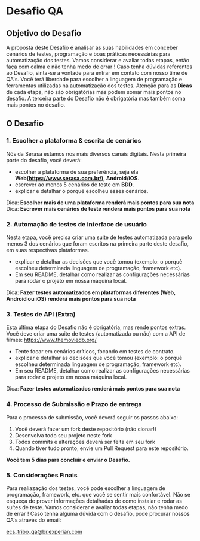 # Desafio QA

## Objetivo do Desafio
A proposta deste Desafio é analisar as suas habilidades em conceber cenários de testes, programação e boas práticas necessárias para automatização dos testes.
Vamos considerar e avaliar todas etapas, então faça com calma e não tenha medo de errar ! Caso tenha dúvidas referentes ao Desafio, sinta-se a vontade para entrar em contato com nosso time de QA's.
Você terá liberdade para escolher a linguagem de programação e ferramentas utilizadas na automatização dos testes.
Atenção para as **Dicas** de cada etapa, não são obrigatórias mas podem somar mais pontos no desafio.
A terceira parte do Desafio não é obrigatória mas também soma mais pontos no desafio.



## O Desafio

### 1. Escolher a plataforma & escrita de cenários

Nós da Serasa estamos nos mais diversos canais digitais.
Nesta primeira parte do desafio, você deverá:
* escolher a plataforma de sua preferência, seja ela **Web(https://www.serasa.com.br/), Android/iOS**.
* escrever ao menos 5 cenários de teste em **BDD**.
* explicar e detalhar o porquê escolheu esses cenários. 


Dica: **Escolher mais de uma plataforma renderá mais pontos para sua nota**
Dica: **Escrever mais cenários de teste renderá mais pontos para sua nota**


### 2. Automação de testes de interface de usuário

Nesta etapa, você precisa criar uma suite de testes automatizada para pelo menos 3 dos cenários que foram escritos na primeira parte deste desafio, em suas respectivas plataformas.
* explicar e detalhar as decisões que você tomou (exemplo: o porquê escolheu determinada linguagem de programação, framework etc). 
* Em seu README, detalhar como realizar as configurações necessárias para rodar o projeto em nossa máquina local.

Dica: **Fazer testes automatizados em plataformas diferentes (Web, Android ou iOS) renderá mais pontos para sua nota**


### 3. Testes de API **(Extra)**

Esta última etapa do Desafio não é obrigatória, mas rende pontos extras.
Você deve criar uma suite de testes (automatizada ou não) com a API de filmes: https://www.themoviedb.org/
* Tente focar em cenários críticos, focando em testes de contrato.
* explicar e detalhar as decisões que você tomou (exemplo: o porquê escolheu determinada linguagem de programação, framework etc). 
* Em seu README, detalhar como realizar as configurações necessárias para rodar o projeto em nossa máquina local.

Dica: **Fazer testes automatizados renderá mais pontos para sua nota**


### 4. Processo de Submissão e Prazo de entrega

Para o processo de submissão, você deverá seguir os passos abaixo:
1. Você deverá fazer um fork deste repositório (não clonar!)
2. Desenvolva todo seu projeto neste fork
3. Todos commits e alterações deverá ser feita em seu fork
4. Quando tiver tudo pronto, envie um Pull Request para este repositório.

**Você tem 5 dias para concluir e enviar o Desafio.**


### 5. Considerações Finais

Para realiazação dos testes, você pode escolher a linguagem de programação, framework, etc. que você se sentir mais confortável.
Não se esqueça de prover informações detalhadas de como instalar e rodar as suítes de teste.
Vamos considerar e avaliar todas etapas, não tenha medo de errar !
Caso tenha alguma dúvida com o desafio, pode procurar nossos QA's através do email:

ecs_tribo_qa@br.experian.com
